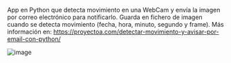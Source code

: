 App en Python que detecta movimiento en una WebCam y envía la imagen por correo electrónico para notificarlo. Guarda en fichero de imagen cuando se detecta movimiento (fecha, hora, minuto, segundo y frame). Más información en: https://proyectoa.com/detectar-movimiento-y-avisar-por-email-con-python/

![image](https://github.com/user-attachments/assets/64058a9b-5621-415c-92a8-8a413eb0e8fd)
